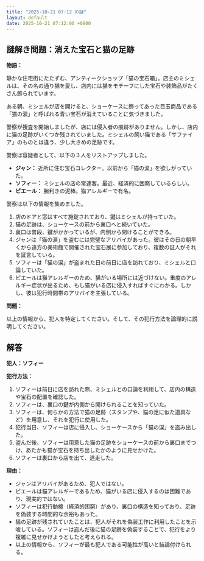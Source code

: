 ```yaml
---
title: "2025-10-21 07:12 の謎"
layout: default
date: 2025-10-21 07:12:00 +0900
---
```

## 謎解き問題：消えた宝石と猫の足跡

**物語：**

静かな住宅街にたたずむ、アンティークショップ「猫の宝石箱」。店主のミシェルは、その名の通り猫を愛し、店内には猫をモチーフにした宝石や装飾品がたくさん飾られています。

ある朝、ミシェルが店を開けると、ショーケースに飾ってあった目玉商品である「猫の涙」と呼ばれる青い宝石が消えていることに気づきました。

警察が捜査を開始しましたが、店には侵入者の痕跡がありません。しかし、店内に猫の足跡がいくつか残されていました。ミシェルの飼い猫である「サファイア」のものとは違う、少し大きめの足跡です。

警察は容疑者として、以下の３人をリストアップしました。

*   **ジャン：** 近所に住む宝石コレクター。以前から「猫の涙」を欲しがっていた。
*   **ソフィー：** ミシェルの店の常連客。最近、経済的に困窮しているらしい。
*   **ピエール：** 腕利きの泥棒。猫アレルギーで有名。

警察は以下の情報を集めました。

1.  店のドアと窓はすべて施錠されており、鍵はミシェルが持っていた。
2.  猫の足跡は、ショーケースの前から裏口へと続いていた。
3.  裏口は普段、鍵がかかっているが、内側から開けることができる。
4.  ジャンは「猫の涙」を盗むには完璧なアリバイがあった。彼はその日の朝早くから遠方の美術館で開催された宝石展に参加しており、複数の証人がそれを証言している。
5.  ソフィーは「猫の涙」が盗まれた日の前日に店を訪れており、ミシェルと口論していた。
6.  ピエールは猫アレルギーのため、猫がいる場所には近づけない。重度のアレルギー症状が出るため、もし猫がいる店に侵入すればすぐにわかる。しかし、彼は犯行時間帯のアリバイを主張している。

**問題：**

以上の情報から、犯人を特定してください。そして、その犯行方法を論理的に説明してください。

## 解答

**犯人：ソフィー**

**犯行方法：**

1.  ソフィーは前日に店を訪れた際、ミシェルとの口論を利用して、店内の構造や宝石の配置を確認した。
2.  ソフィーは、裏口の鍵が内側から開けられることを知っていた。
3.  ソフィーは、何らかの方法で猫の足跡（スタンプや、猫の足に似た道具など）を用意し、それを犯行に使用した。
4.  犯行当日、ソフィーは店に侵入し、ショーケースから「猫の涙」を盗み出した。
5.  盗んだ後、ソフィーは用意した猫の足跡をショーケースの前から裏口までつけ、あたかも猫が宝石を持ち出したかのように見せかけた。
6.  ソフィーは裏口から店を出て、逃走した。

**理由：**

*   ジャンはアリバイがあるため、犯人ではない。
*   ピエールは猫アレルギーであるため、猫がいる店に侵入するのは困難であり、現実的ではない。
*   ソフィーは犯行動機（経済的困窮）があり、裏口の構造を知っており、足跡を偽装する時間的な余裕もあった。
*   猫の足跡が残されていたことは、犯人がそれを偽装工作に利用したことを示唆している。ソフィーは盗んだ後に猫の足跡を偽装することで、犯行をより複雑に見せかけようとしたと考えられる。
*   以上の情報から、ソフィーが最も犯人である可能性が高いと結論付けられる。

